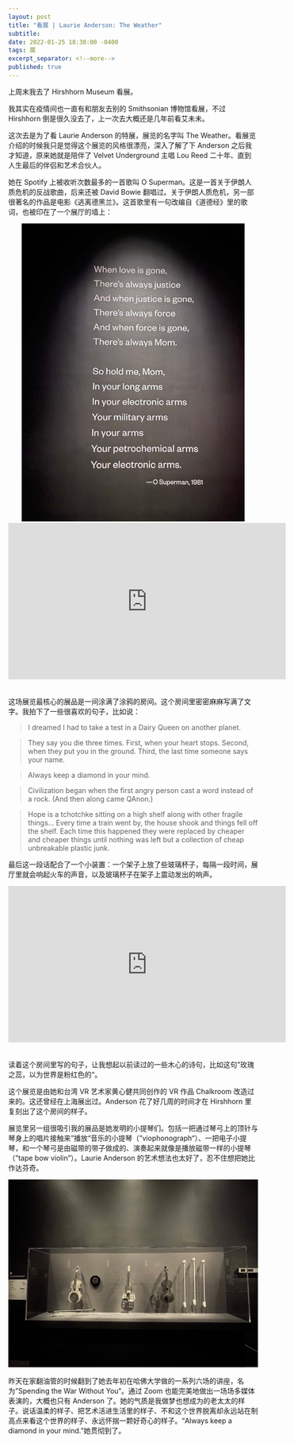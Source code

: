 ```yaml
---
layout: post
title: "看展 | Laurie Anderson: The Weather"
subtitle:
date: 2022-01-25 18:30:00 -0400
tags: 展
excerpt_separator: <!--more-->
published: true
---
```


上周末我去了 Hirshhorn Museum 看展。

我其实在疫情间也一直有和朋友去别的 Smithsonian 博物馆看展，不过 Hirshhorn 倒是很久没去了，上一次去大概还是几年前看艾未未。

这次去是为了看 Laurie Anderson 的特展，展览的名字叫 The Weather。看展览介绍的时候我只是觉得这个展览的风格很漂亮，深入了解了下 Anderson 之后我才知道，原来她就是陪伴了 Velvet Underground 主唱 Lou Reed 二十年、直到人生最后的伴侣和艺术合伙人。

她在 Spotify 上被收听次数最多的一首歌叫 O Superman。这是一首关于伊朗人质危机的反战歌曲，后来还被 David Bowie 翻唱过。关于伊朗人质危机，另一部很著名的作品是电影《逃离德黑兰》。这首歌里有一句改编自《道德经》里的歌词，也被印在了一个展厅的墙上：

<center><img src="/assets/images/2022-01-25-01.jpg" alt="O Superman" height="600"/></center>

<center><iframe width="560" height="315" src="https://www.youtube.com/embed/X_lTJC6X9wE" title="YouTube video player" frameborder="0" allow="accelerometer; autoplay; clipboard-write; encrypted-media; gyroscope; picture-in-picture" allowfullscreen></iframe></center><br>

这场展览最核心的展品是一间涂满了涂鸦的房间。这个房间里密密麻麻写满了文字。我拍下了一些很喜欢的句子，比如说：

> I dreamed I had to take a test in a Dairy Queen on another planet.

> They say you die three times. First, when your heart stops. Second, when they put you in the ground. Third, the last time someone says your name.

> Always keep a diamond in your mind.

> Civilization began when the first angry person cast a word instead of a rock. (And then along came QAnon.)

> Hope is a tchotchke sitting on a high shelf along with other fragile things… Every time a train went by, the house shook and things fell off the shelf. Each time this happened they were replaced by cheaper and cheaper things until nothing was left but a collection of cheap unbreakable plastic junk.

最后这一段话配合了一个小装置：一个架子上放了些玻璃杯子，每隔一段时间，展厅里就会响起火车的声音，以及玻璃杯子在架子上震动发出的响声。

<center><iframe width="560" height="315" src="https://www.youtube.com/embed/Gkt1ZPw9fo8" title="YouTube video player" frameborder="0" allow="accelerometer; autoplay; clipboard-write; encrypted-media; gyroscope; picture-in-picture" allowfullscreen></iframe></center><br>

读着这个房间里写的句子，让我想起以前读过的一些木心的诗句，比如这句”玫瑰之蕊，以为世界是粉红色的“。

这个展览是由她和台湾 VR 艺术家黄心健共同创作的 VR 作品 Chalkroom 改造过来的。这还曾经在上海展出过。Anderson 花了好几周的时间才在 Hirshhorn 里复刻出了这个房间的样子。

展览里另一组很吸引我的展品是她发明的小提琴们。包括一把通过琴弓上的顶针与琴身上的唱片接触来”播放“音乐的小提琴（”viophonograph“）、一把电子小提琴，和一个琴弓是由磁带的带子做成的、演奏起来就像是播放磁带一样的小提琴（”tape bow violin”）。Laurie Anderson 的艺术想法也太好了，忍不住想把她比作达芬奇。

<center><img src="/assets/images/2022-01-25-02.jpg" alt="Laurie Anderson's violins" width="600"/></center>

昨天在家翻油管的时候翻到了她去年初在哈佛大学做的一系列六场的讲座，名为”Spending the War Without You“。通过 Zoom 也能完美地做出一场场多媒体表演的，大概也只有 Anderson 了。她的气质是我做梦也想成为的老太太的样子。说话温柔的样子、把艺术活进生活里的样子、不和这个世界脱离却永远站在制高点来看这个世界的样子、永远怀揣一颗好奇心的样子。“Always keep a diamond in your mind.”她贯彻到了。
